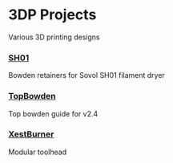 # 3DP Projects
 Various 3D printing designs

### [SH01](https://github.com/Anonoei/3dp-proj/tree/main/SH01)
 Bowden retainers for Sovol SH01 filament dryer

### [TopBowden](https://github.com/Anonoei/3dp-proj/tree/main/TopBowden)
 Top bowden guide for v2.4

### [XestBurner](https://github.com/Anonoei/3dp-proj/tree/main/XestBurner)
 Modular toolhead
